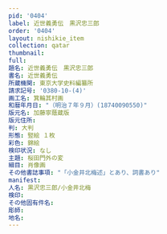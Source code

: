 ```yaml
---
pid: '0404'
label: 近世義勇伝　黒沢忠三郎
order: '0404'
layout: nishikie_item
collection: qatar
thumbnail: 
full: 
題名: 近世義勇伝　黒沢忠三郎
書名: 近世義勇伝
所蔵機関: 東京大学史料編纂所
請求記号: '0380-10-(4)'
画工名: 箕輪其村画
和暦年月日: "（明治７年９月）(18740090550)"
版元名: 加藤寧蔭蔵版
版元住所: 
判: 大判
形態: 竪絵 １枚
彩色: 錦絵
検印状況: なし
主題: 桜田門外の変
細目: 肖像画
その他書誌事項: "「小金井北梅述」とあり、詞書あり"
manifest: 
人名: 黒沢忠三郎/小金井北梅
検印: 
その他固有件名: 
彫師: 
地名: 
---
```

